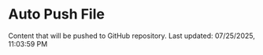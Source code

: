 # Auto Push File

Content that will be pushed to GitHub repository.
Last updated: 07/25/2025, 11:03:59 PM